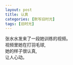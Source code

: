 ```yaml
---
layout: post
title: 认真
categories: [默写旧时光]
tags: [旧时光]
---
```

张水水发来了一段她训练的视频。   
视频里她在打羽毛球,      
她的样子很认真,   
让人心动。

